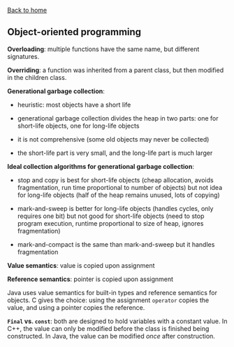 [Back to home](https://npapernot.github.io/programming-languages)

## Object-oriented programming

**Overloading**: multiple functions have the same name, but
different signatures. 

**Overriding**: a function was inherited from a parent class,
but then modified in the children class.

**Generational garbage collection**: 

* heuristic: most objects have a short life

* generational garbage collection divides the heap in two parts: one for short-life objects, one for long-life objects

* it is not comprehensive (some old objects may never be collected)

* the short-life part is very small, and the long-life part is much larger

**Ideal collection algorithms for generational garbage collection**:

* stop and copy is best for short-life objects (cheap allocation, avoids fragmentation, run time proportional to number of objects) but not idea for long-life objects (half of the heap remains unused, lots of copying)

* mark-and-sweep is better for long-life objects (handles cycles, only requires one bit) but not good for short-life objects (need to stop program execution, runtime proportional to size of heap, ignores fragmentation)

* mark-and-compact is the same than mark-and-sweep but it handles fragmentation

**Value semantics**: value is copied upon assignment 

**Reference semantics**: pointer is copied upon assignment

Java uses value semantics for built-in types and reference
semantics for objects. C gives the choice: using the
assignment `operator` copies the value, and using a pointer
copies the reference.

**`Final` vs. `const`**: both are designed to hold variables
with a constant value. In C++, the value can only be modified
before the class is finished being constructed.
In Java, the value can be modified *once* after construction.
